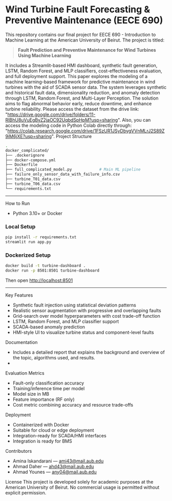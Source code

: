 # Wind Turbine Fault Forecasting & Preventive Maintenance (EECE 690)

This repository contains our final project for EECE 690 - Introduction to Machine Learning at the American University of Beirut. The project is titled:

> **Fault Prediction and Preventive Maintenance for Wind Turbines Using Machine Learning**

It includes a Streamlit-based HMI dashboard, synthetic fault generation, LSTM, Random Forest, and MLP classifiers, cost-effectiveness evaluation, and full deployment support.
This paper explores the modeling of a machine learning-based framework for predictive maintenance in wind turbines with the aid of SCADA sensor data. The system leverages synthetic and historical fault data, dimensionality reduction,
and anomaly detection through LSTM, Random Forest, and Multi-Layer Perception. The solution aims to flag abnormal behavior early, reduce downtime, and enhance turbine reliability.
Please access the dataset from the drive link: "https://drive.google.com/drive/folders/11-RIBhU8uVuEgBvZ2jaOC92UqbdSpHpM?usp=sharing".
Also, you can access the modeling code in Python Colab directly through: "https://colab.research.google.com/drive/1FSzUR1JSyDbygVVnMLrJ2S89Z9iM6jXE?usp=sharing".
Project Structure

```bash
.
docker_complicated/
├── .dockerignore
├── docker-compose.yml
├── Dockerfile
├── full_complicated_model.py            # Main ML pipeline
├── failure_only_sensor_data_with_failure_info.csv
├── turbine_T01_data.csv
├── turbine_T06_data.csv
└── requirements.txt
```

---

How to Run

- Python 3.10+ or Docker

### Local Setup
```bash
pip install -r requirements.txt
streamlit run app.py
```

### Dockerized Setup
```bash
docker build -t turbine-dashboard .
docker run -p 8501:8501 turbine-dashboard
```
Then open [http://localhost:8501](http://localhost:8501)

---

Key Features
- Synthetic fault injection using statistical deviation patterns
- Realistic sensor augmentation with progressive and overlapping faults
- Grid-search over model hyperparameters with cost trade-off function
- LSTM, Random Forest, and MLP classifier support
- SCADA-based anomaly prediction
- HMI-style UI to visualize turbine status and component-level faults

Documentation
- Includes a detailed report that explains the background and overview of the topic, algorithms used, and results.
- 
Evaluation Metrics
- Fault-only classification accuracy
- Training/inference time per model
- Model size in MB
- Feature importance (RF only)
- Cost metric combining accuracy and resource trade-offs

 Deployment
- Containerized with Docker
- Suitable for cloud or edge deployment
- Integration-ready for SCADA/HMI interfaces
- Integration is ready for BMS

Contributors
- Amina Iskandarani — ami43@mail.aub.edu
- Ahmad Daher — ahd43@mail.aub.edu
- Ahmad Younes — any04@mail.aub.edu

License
This project is developed solely for academic purposes at the American University of Beirut. No commercial usage is permitted without explicit permission.



